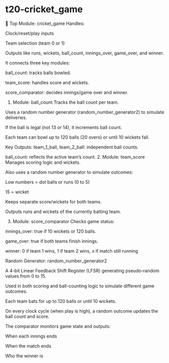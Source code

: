 # t20-cricket_game
🔧 Top Module: cricket_game
Handles:

Clock/reset/play inputs

Team selection (team 0 or 1)

Outputs like runs, wickets, ball_count, innings_over, game_over, and winner.

It connects three key modules:

ball_count: tracks balls bowled.

team_score: handles score and wickets.

score_comparator: decides innings/game over and winner.
1. Module: ball_count
Tracks the ball count per team.

Uses a random number generator (random_number_generator2) to simulate deliveries.

If the ball is legal (not 13 or 14), it increments ball count.

Each team can bowl up to 120 balls (20 overs) or until 10 wickets fall.

Key Outputs:
team_1_ball, team_2_ball: independent ball counts.

ball_count: reflects the active team’s count.
 2. Module: team_score
Manages scoring logic and wickets.

Also uses a random number generator to simulate outcomes:

Low numbers = dot balls or runs (0 to 5)

15 = wicket

Keeps separate score/wickets for both teams.

Outputs runs and wickets of the currently batting team.

 3. Module: score_comparator
Checks game status:

innings_over: true if 10 wickets or 120 balls.

game_over: true if both teams finish innings.

winner: 0 if team 1 wins, 1 if team 2 wins, x if match still running

Random Generator: random_number_generator2

A 4-bit Linear Feedback Shift Register (LFSR) generating pseudo-random values from 0 to 15.

Used in both scoring and ball-counting logic to simulate different game outcomes.

Each team bats for up to 120 balls or until 10 wickets.

On every clock cycle (when play is high), a random outcome updates the ball count and score.

The comparator monitors game state and outputs:

When each innings ends

When the match ends

Who the winner is



